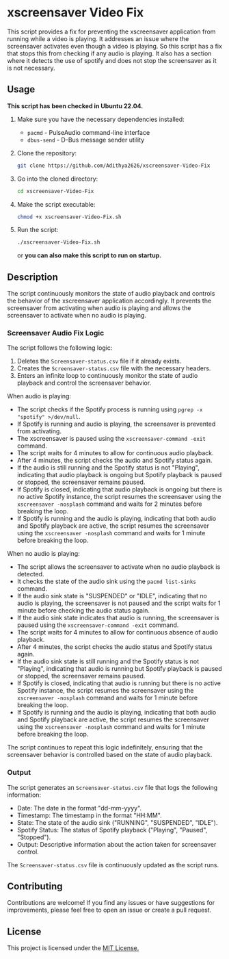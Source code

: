 # xscreensaver Video Fix

This script provides a fix for preventing the xscreensaver application from running while a video is playing. It addresses an issue where the screensaver activates even though a video is playing. So this script has a fix that stops this from checking if any audio is playing. It also has a section where it detects the use of spotify and does not stop the screensaver as it is not necessary.

## Usage

**This script has been checked in Ubuntu 22.04.**

1. Make sure you have the necessary dependencies installed:
   - `pacmd` - PulseAudio command-line interface
   - `dbus-send` - D-Bus message sender utility

2. Clone the repository:
   ```bash
   git clone https://github.com/Adithya2626/xscreensaver-Video-Fix
   ```

3. Go into the cloned directory:
   ```bash
   cd xscreensaver-Video-Fix
   ```

4. Make the script executable:
   ```bash
   chmod +x xscreensaver-Video-Fix.sh
   ```

5. Run the script:
   ```bash
   ./xscreensaver-Video-Fix.sh
   ```
   or **you can also make this script to run on startup.**

   
## Description

The script continuously monitors the state of audio playback and controls the behavior of the xscreensaver application accordingly. It prevents the screensaver from activating when audio is playing and allows the screensaver to activate when no audio is playing.

### Screensaver Audio Fix Logic

The script follows the following logic:

1. Deletes the `Screensaver-status.csv` file if it already exists.
2. Creates the `Screensaver-status.csv` file with the necessary headers.
3. Enters an infinite loop to continuously monitor the state of audio playback and control the screensaver behavior.

When audio is playing:

- The script checks if the Spotify process is running using `pgrep -x "spotify" >/dev/null`.
- If Spotify is running and audio is playing, the screensaver is prevented from activating.
- The xscreensaver is paused using the `xscreensaver-command -exit` command.
- The script waits for 4 minutes to allow for continuous audio playback.
- After 4 minutes, the script checks the audio and Spotify status again.
- If the audio is still running and the Spotify status is not "Playing", indicating that audio playback is ongoing but Spotify playback is paused or stopped, the screensaver remains paused.
- If Spotify is closed, indicating that audio playback is ongoing but there is no active Spotify instance, the script resumes the screensaver using the `xscreensaver -nosplash` command and waits for 2 minutes before breaking the loop.
- If Spotify is running and the audio is playing, indicating that both audio and Spotify playback are active, the script resumes the screensaver using the `xscreensaver -nosplash` command and waits for 1 minute before breaking the loop.

When no audio is playing:

- The script allows the screensaver to activate when no audio playback is detected.
- It checks the state of the audio sink using the `pacmd list-sinks` command.
- If the audio sink state is "SUSPENDED" or "IDLE", indicating that no audio is playing, the screensaver is not paused and the script waits for 1 minute before checking the audio status again.
- If the audio sink state indicates that audio is running, the screensaver is paused using the `xscreensaver-command -exit` command.
- The script waits for 4 minutes to allow for continuous absence of audio playback.
- After 4 minutes, the script checks the audio status and Spotify status again.
- If the audio sink state is still running and the Spotify status is not "Playing", indicating that audio is running but Spotify playback is paused or stopped, the screensaver remains paused.
- If Spotify is closed, indicating that audio is running but there is no active Spotify instance, the script resumes the screensaver using the `xscreensaver -nosplash` command and waits for 1 minute before breaking the loop.
- If Spotify is running and the audio is playing, indicating that both audio and Spotify playback are active, the script resumes the screensaver using the `xscreensaver -nosplash` command and waits for 1 minute before breaking the loop.

The script continues to repeat this logic indefinitely, ensuring that the screensaver behavior is controlled based on the state of audio playback.

### Output

The script generates an `Screensaver-status.csv` file that logs the following information:

- Date: The date in the format "dd-mm-yyyy".
- Timestamp: The timestamp in the format "HH:MM".
- State: The state of the audio sink ("RUNNING", "SUSPENDED", "IDLE").
- Spotify Status: The status of Spotify playback ("Playing", "Paused", "Stopped").
- Output: Descriptive information about the action taken for screensaver control.

The `Screensaver-status.csv` file is continuously updated as the script runs.

## Contributing

Contributions are welcome! If you find any issues or have suggestions for improvements, please feel free to open an issue or create a pull request.

## License

This project is licensed under the [MIT License.](LICENSE)